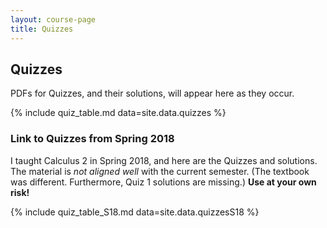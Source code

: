 ```yaml
---
layout: course-page
title: Quizzes
---
```


## Quizzes

PDFs for Quizzes, and their solutions, will appear here as they occur.

{% include quiz_table.md  data=site.data.quizzes %}

### Link to Quizzes from Spring 2018

I taught Calculus 2 in Spring 2018, and here are the Quizzes and solutions.  The material is _not aligned well_ with the current semester.  (The textbook was different.  Furthermore, Quiz 1 solutions are missing.)  <b>Use at your own risk!</b>

{% include quiz_table_S18.md  data=site.data.quizzesS18 %}
